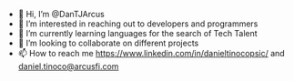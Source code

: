 - 👋 Hi, I’m @DanTJArcus
- 👀 I’m interested in reaching out to developers and programmers
- 🌱 I’m currently learning languages for the search of Tech Talent
- 💞️ I’m looking to collaborate on different projects
- 📫 How to reach me https://www.linkedin.com/in/danieltinocopsic/ and daniel.tinoco@arcusfi.com

<!---
DanTJArcus/DanTJArcus is a ✨ special ✨ repository because its `README.md` (this file) appears on your GitHub profile.
You can click the Preview link to take a look at your changes.
--->
